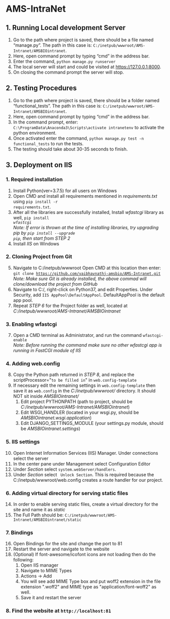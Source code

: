 ﻿# AMS-IntraNet

##  1.  Running Local development Server

1.	Go to the path where project is saved, there should be a file named “manage.py”. The path in this case is: <code>C:/inetpub/wwwroot/AMS-Intranet/AMSBIOintranet</code>.
2.	Here, open command prompt by typing “cmd” in the address bar.
3.	Enter the command, <code>python manage.py runserver</code>
4.	The local server will start and could be visited at https://127.0.0.1:8000.
5.  On closing the command prompt the server will stop.

##  2.  Testing Procedures

1.	Go to the path where project is saved, there should be a folder named “functional_tests”. The path in this case is: <code>C:/inetpub/wwwroot/AMS-Intranet/AMSBIOintranet</code>.
2.	Here, open command prompt by typing “cmd” in the address bar.
3.	In the command prompt, enter: <code>C:\ProgramData\Anaconda3\Scripts\activate intranetenv</code> to activate the python environment.
4.	Once activated enter the command, <code>python manage.py test -n functional_tests</code> to run the tests.
5.	The testing should take about 30-35 seconds to finish.

##  3.  Deployment on IIS

###    1.  Required installation 

1.  Install Python(ver=3.7.5) for all users on Windows
2.  Open CMD and install all requirements mentioned in _requirements.txt_ using <code>pip install -r requirements.txt</code>.
3.  After all the libraries are successfully installed, Install _wfastcgi_ library as well, <code>pip install  _wfastcgi_</code><br>
_Note: If error is thrown at the time of installing libraries, try upgrading pip by <code>pip install --upgrade pip</code>, then start from *STEP 2*_
4.  Install *IIS* on Windows

###    2.  Cloning Project from Git

5.  Navigate to C:/inetpub/wwwroot Open CMD at this location then enter: <code>git clone https://github.com/vaibhavnathj-amsbio/AMS-Intranet.git</code><br>
_Note: Make sure Git is already installed, the above commad will clone/download the project from GitHub_
6.  Navigate to C:/, right-click on Python37, and edit Properties. Under Security, add <code>IIS AppPool\DefaultAppPool</code>. DefaultAppPool is the default app pool.
7.  Repeat *STEP 6* for the Project folder as well, located at *C:/inetpub/wwwroot/AMS-Intranet/AMSBIOintranet*

###    3.  Enabling wfastcgi

7.  Open a CMD terminal as Administrator, and run the command <code>wfastcgi-enable</code><br>
_Note: Before running the command make sure no other wfastcgi app is running in FastCGI module of IIS_

###    4.  Adding web.config
8.  Copy the Python path returned in *STEP 8*, and replace the scriptProcessor="<code>to be filled in</code>" in <code>web.config-template</code>
9.  If necessary edit the remaining settings in <code>web.config-template</code> then save it as <code>web.config</code> in the _C:/inetpub/wwwroot/_ directory. It should NOT sit inside _AMSBIOintranet/_
    1.  Edit project PYTHONPATH (path to project, should be *C:/inetpub/wwwroot/AMS-Intranet/AMSBIOintranet*)
    2.  Edit WSGI_HANDLER (located in your wsgi.py, should be *AMSBIOintranet.wsgi.application*)
    3.  Edit DJANGO_SETTINGS_MODULE (your settings.py module, should be *AMSBIOintranet.settings*)

###    5.  IIS settings
10. Open Internet Information Services (IIS) Manager. Under connections select the server
11. In the center pane under Management select Configuration Editor
12. Under *Section* select <code>system.webServer/handlers</code>. 
13. Under *Section* select <code> Unlock Section</code>. This is required because the C:/inetpub/wwwroot/web.config creates a route handler for our project.

###    6.  Adding virtual directory for serving static files

14. In order to enable serving static files, create a virtual directory for the site and name it as *static*
15. The Full Path should be: <code>C:/inetpub/wwwroot/AMS-Intranet/AMSBIOintranet/static</code>

###    7.  Bindings

16. Open Bindings for the site and change the port to 81
17. Restart the server and navigate to the website
18. (Optional) If font-awesome/icofont icons are not loading then do the following:
    1.  Open IIS manager
    2.  Navigate to MIME Types
    3.  Actions -> Add
    4.  You will see add MIME Type box and put woff2 extension in the file extension ".woff2" and MIME type as "application/font-woff2" as well.
    5.  Save it and restart the server

###    8.  Find the website at <code>http://localhost:81</code>
